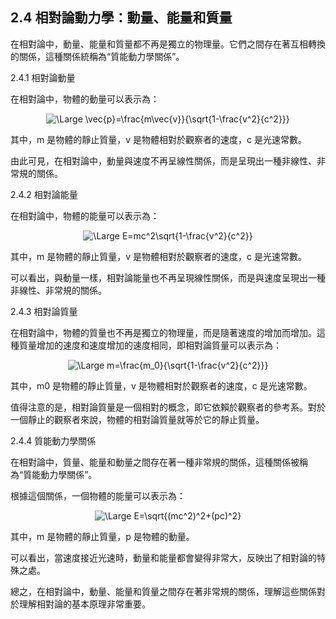 ## 2.4 相對論動力學：動量、能量和質量

在相對論中，動量、能量和質量都不再是獨立的物理量。它們之間存在著互相轉換的關係，這種關係統稱為“質能動力學關係”。

2.4.1 相對論動量

在相對論中，物體的動量可以表示為：

<p align="center">
  <img src="https://latex.codecogs.com/svg.latex?\Large&space;\vec{p}=\frac{m\vec{v}}{\sqrt{1-\frac{v^2}{c^2}}}" title="\Large \vec{p}=\frac{m\vec{v}}{\sqrt{1-\frac{v^2}{c^2}}}" />
</p>

其中，m 是物體的靜止質量，v 是物體相對於觀察者的速度，c 是光速常數。

由此可見，在相對論中，動量與速度不再呈線性關係，而是呈現出一種非線性、非常規的關係。

2.4.2 相對論能量

在相對論中，物體的能量可以表示為：

<p align="center">
  <img src="https://latex.codecogs.com/svg.latex?\Large&space;E=mc^2\sqrt{1-\frac{v^2}{c^2}}" title="\Large E=mc^2\sqrt{1-\frac{v^2}{c^2}}" />
</p>

其中，m 是物體的靜止質量，v 是物體相對於觀察者的速度，c 是光速常數。

可以看出，與動量一樣，相對論能量也不再呈現線性關係，而是與速度呈現出一種非線性、非常規的關係。

2.4.3 相對論質量

在相對論中，物體的質量也不再是獨立的物理量，而是隨著速度的增加而增加。這種質量增加的速度和速度增加的速度相同，即相對論質量可以表示為：

<p align="center">
  <img src="https://latex.codecogs.com/svg.latex?\Large&space;m=\frac{m_0}{\sqrt{1-\frac{v^2}{c^2}}}" title="\Large m=\frac{m_0}{\sqrt{1-\frac{v^2}{c^2}}}" />
</p>

其中，m0 是物體的靜止質量，v 是物體相對於觀察者的速度，c 是光速常數。

值得注意的是，相對論質量是一個相對的概念，即它依賴於觀察者的參考系。對於一個靜止的觀察者來說，物體的相對論質量就等於它的靜止質量。

2.4.4 質能動力學關係

在相對論中，質量、能量和動量之間存在著一種非常規的關係，這種關係被稱為“質能動力學關係”。

根據這個關係，一個物體的能量可以表示為：

<p align="center">
  <img src="https://latex.codecogs.com/svg.latex?\Large&space;E=\sqrt{(mc^2)^2+(pc)^2}" title="\Large E=\sqrt{(mc^2)^2+(pc)^2}" />
</p>

其中，m 是物體的靜止質量，p 是物體的動量。

可以看出，當速度接近光速時，動量和能量都會變得非常大，反映出了相對論的特殊之處。

總之，在相對論中，動量、能量和質量之間存在著非常規的關係，理解這些關係對於理解相對論的基本原理非常重要。